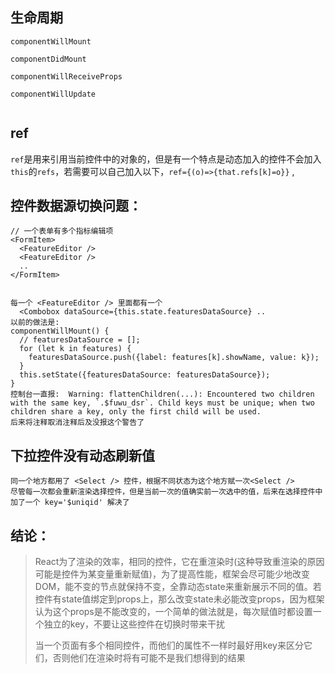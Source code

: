 ## 生命周期

```
componentWillMount

componentDidMount

componentWillReceiveProps

componentWillUpdate


```

## ref

`ref`是用来引用当前控件中的对象的，但是有一个特点是动态加入的控件不会加入`this`的`refs`，若需要可以自己加入以下，`ref={(o)=>{that.refs[k]=o}}` ,

## 控件数据源切换问题：

    // 一个表单有多个指标编辑项  
    <FormItem>
      <FeatureEditor />
      <FeatureEditor />
      ..
    </FormItem>


    每一个 <FeatureEditor /> 里面都有一个
      <Combobox dataSource={this.state.featuresDataSource} ..
    以前的做法是:
    componentWillMount() {
      // featuresDataSource = [];
      for (let k in features) {    
        featuresDataSource.push({label: features[k].showName, value: k});
      }
      this.setState({featuresDataSource: featuresDataSource});
    }
    控制台一直报:  Warning: flattenChildren(...): Encountered two children with the same key, `.$fuwu_dsr`. Child keys must be unique; when two children share a key, only the first child will be used.
    后来将注释取消注释后及没报这个警告了

## 下拉控件没有动态刷新值

```
同一个地方都用了 <Select /> 控件，根据不同状态为这个地方赋一次<Select />
尽管每一次都会重新渲染选择控件，但是当前一次的值确实前一次选中的值，后来在选择控件中加了一个 key='$uniqid' 解决了
```

## 结论：

> React为了渲染的效率，相同的控件，它在重渲染时\(这种导致重渲染的原因可能是控件为某变量重新赋值\)，为了提高性能，框架会尽可能少地改变DOM，能不变的节点就保持不变，全靠动态state来重新展示不同的值。若控件有state值绑定到props上，那么改变state未必能改变props，因为框架认为这个props是不能改变的，一个简单的做法就是，每次赋值时都设置一个独立的key，不要让这些控件在切换时带来干扰
> 
> 当一个页面有多个相同控件，而他们的属性不一样时最好用key来区分它们，否则他们在渲染时将有可能不是我们想得到的结果

